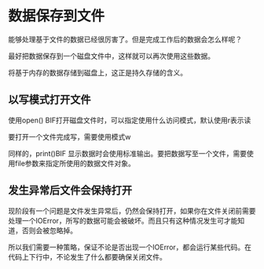 # 数据保存到文件

能够处理基于文件的数据已经很厉害了。但是完成工作后的数据会怎么样呢？  

最好把数据保存到一个磁盘文件中，这样就可以再次使用这些数据。

将基于内存的数据存储到磁盘上，这正是持久存储的含义。

## 以写模式打开文件

使用open() BIF打开磁盘文件时，可以指定使用什么访问模式，默认使用r表示读  

要打开一个文件完成写，需要使用模式w

同样的，print()BIF 显示数据时会使用标准输出。要把数据写至一个文件，需要使用file参数来指定所使用的数据文件对象。

## 发生异常后文件会保持打开

现阶段有一个问题是文件发生异常后，仍然会保持打开，如果你在文件关闭前需要处理一个IOError，所写的数据可能会被破坏。而且只有这种情况发生可才能知道，否则会被忽略掉。

所以我们需要一种策略，保证不论是否出现一个IOError，都会运行某些代码。在代码上下行中，不论发生了什么都要确保关闭文件。
